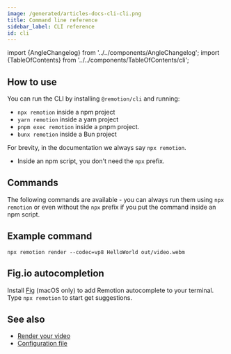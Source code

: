 ```yaml
---
image: /generated/articles-docs-cli-cli.png
title: Command line reference
sidebar_label: CLI reference
id: cli
---
```


import {AngleChangelog} from '../../components/AngleChangelog';
import {TableOfContents} from '../../components/TableOfContents/cli';

## How to use

You can run the CLI by installing `@remotion/cli` and running:

- `npx remotion` inside a npm project
- `yarn remotion` inside a yarn project
- `pnpm exec remotion` inside a pnpm project.
- `bunx remotion` inside a Bun project

For brevity, in the documentation we always say `npx remotion`.

- Inside an npm script, you don't need the `npx` prefix.

## Commands

The following commands are available - you can always run them using `npx remotion` or even without the `npx` prefix if you put the command inside an npm script.

<TableOfContents />

## Example command

```
npx remotion render --codec=vp8 HelloWorld out/video.webm
```

## Fig.io autocompletion

Install [Fig](https://fig.io) (macOS only) to add Remotion autocomplete to your terminal. Type `npx remotion` to start get suggestions.

## See also

- [Render your video](/docs/render)
- [Configuration file](/docs/config)
